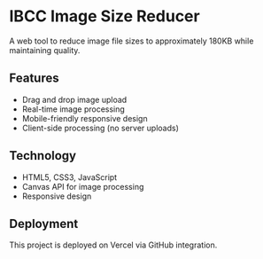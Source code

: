 # IBCC Image Size Reducer

A web tool to reduce image file sizes to approximately 180KB while maintaining quality.

## Features
- Drag and drop image upload
- Real-time image processing
- Mobile-friendly responsive design
- Client-side processing (no server uploads)

## Technology
- HTML5, CSS3, JavaScript
- Canvas API for image processing
- Responsive design

## Deployment
This project is deployed on Vercel via GitHub integration.
